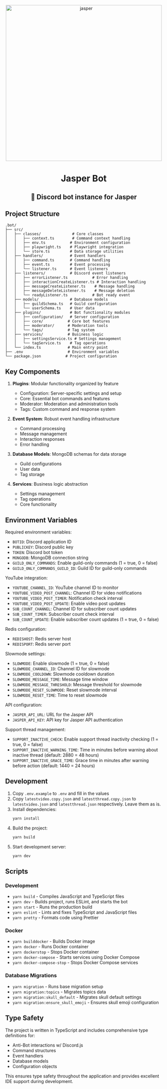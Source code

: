 <p align="center"><img src="https://github.com/JayyDoesDev/jasper/blob/main/.github/assets/jasper.png?raw=true" alt="jasper" width="500""></p>
<h1 align="center">Jasper Bot</h1>
<h2 align="center">🤖 Discord bot instance for Jasper</h2>

## Project Structure

```
.bot/
├── src/
│   ├── classes/              # Core classes
│   │   ├── context.ts        # Command context handling
│   │   ├── env.ts           # Environment configuration
│   │   ├── playwright.ts    # Playwright integration
│   │   └── store.ts         # Data storage utilities
│   ├── handlers/            # Event handlers
│   │   ├── command.ts       # Command handling
│   │   ├── event.ts         # Event processing
│   │   └── listener.ts      # Event listeners
│   ├── listeners/           # Discord event listeners
│   │   ├── errorListener.ts           # Error handling
│   │   ├── interactionCreateListener.ts # Interaction handling
│   │   ├── messageCreateListener.ts    # Message handling
│   │   ├── messageDeleteListener.ts    # Message deletion
│   │   └── readyListener.ts           # Bot ready event
│   ├── models/              # Database models
│   │   ├── guildSchema.ts   # Guild configuration
│   │   └── userSchema.ts    # User data
│   ├── plugins/             # Bot functionality modules
│   │   ├── configuration/   # Server configuration
│   │   ├── core/           # Core bot features
│   │   ├── moderator/      # Moderation tools
│   │   └── tags/           # Tag system
│   ├── services/           # Business logic
│   │   ├── settingsService.ts # Settings management
│   │   └── tagService.ts    # Tag operations
│   └── index.ts            # Main entry point
├── .env                    # Environment variables
└── package.json           # Project configuration
```

## Key Components

1. **Plugins**: Modular functionality organized by feature

    - Configuration: Server-specific settings and setup
    - Core: Essential bot commands and features
    - Moderator: Moderation and administration tools
    - Tags: Custom command and response system

2. **Event System**: Robust event handling infrastructure

    - Command processing
    - Message management
    - Interaction responses
    - Error handling

3. **Database Models**: MongoDB schemas for data storage

    - Guild configurations
    - User data
    - Tag storage

4. **Services**: Business logic abstraction
    - Settings management
    - Tag operations
    - Core functionality

## Environment Variables

Required environment variables:

- `BOTID`: Discord application ID
- `PUBLICKEY`: Discord public key
- `TOKEN`: Discord bot token
- `MONGODB`: MongoDB connection string
- `GUILD_ONLY_COMMANDS`: Enable guild-only commands (1 = true, 0 = false)
- `GUILD_ONLY_COMMANDS_GUILD_ID`: Guild ID for guild-only commands

YouTube integration:

- `YOUTUBE_CHANNEL_ID`: YouTube channel ID to monitor
- `YOUTUBE_VIDEO_POST_CHANNEL`: Channel ID for video notifications
- `YOUTUBE_VIDEO_POST_TIMER`: Notification check interval
- `YOUTUBE_VIDEO_POST_UPDATE`: Enable video post updates
- `SUB_COUNT_CHANNEL`: Channel ID for subscriber count updates
- `SUB_COUNT_TIMER`: Subscriber count check interval
- `SUB_COUNT_UPDATE`: Enable subscriber count updates (1 = true, 0 = false)

Redis configuration:

- `REDISHOST`: Redis server host
- `REDISPORT`: Redis server port

Slowmode settings:

- `SLOWMODE`: Enable slowmode (1 = true, 0 = false)
- `SLOWMODE_CHANNEL_ID`: Channel ID for slowmode
- `SLOWMODE_COOLDOWN`: Slowmode cooldown duration
- `SLOWMODE_MESSAGE_TIME`: Message time window
- `SLOWMODE_MESSAGE_THRESHOLD`: Message threshold for slowmode
- `SLOWMODE_RESET_SLOWMODE`: Reset slowmode interval
- `SLOWMODE_RESET_TIME`: Time to reset slowmode

API configuration:

- `JASPER_API_URL`: URL for the Jasper API
- `JASPER_API_KEY`: API key for Jasper API authentication

Support thread management:

- `SUPPORT_INACTIVE_CHECK`: Enable support thread inactivity checking (1 = true, 0 = false)
- `SUPPORT_INACTIVE_WARNING_TIME`: Time in minutes before warning about inactive thread (default: 2880 = 48 hours)
- `SUPPORT_INACTIVE_GRACE_TIME`: Grace time in minutes after warning before action (default: 1440 = 24 hours)

## Development

1. Copy `.env.example` to `.env` and fill in the values
2. Copy `latestvideo.copy.json` and `latestthread.copy.json` to `latestvideo.json` and `latestthread.json` respectively. Leave them as is.
3. Install dependencies:
    ```bash
    yarn install
    ```
4. Build the project:
    ```bash
    yarn build
    ```
5. Start development server:
    ```bash
    yarn dev
    ```

## Scripts

### Development

- `yarn build` - Compiles JavaScript and TypeScript files
- `yarn dev` - Builds project, runs ESLint, and starts the bot
- `yarn start` - Runs the production build
- `yarn eslint` - Lints and fixes TypeScript and JavaScript files
- `yarn pretty` - Formats code using Prettier

### Docker

- `yarn builddocker` - Builds Docker image
- `yarn docker` - Runs Docker container
- `yarn dockerstop` - Stops Docker container
- `yarn docker-compose` - Starts services using Docker Compose
- `yarn docker-compose-stop` - Stops Docker Compose services

### Database Migrations

- `yarn migration` - Runs base migration setup
- `yarn migration:topics` - Migrates topics data
- `yarn migration:skull_default` - Migrates skull default settings
- `yarn migration:ensure_skull_emoji` - Ensures skull emoji configuration

## Type Safety

The project is written in TypeScript and includes comprehensive type definitions for:

- Anti-Bot interactions w/ Discord.js
- Command structures
- Event handlers
- Database models
- Configuration objects

This ensures type safety throughout the application and provides excellent IDE support during development.
